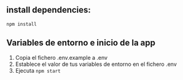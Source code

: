## install dependencies:
`npm install`

## Variables de entorno e inicio de la app
1. Copia el fichero .env.example a .env
2. Establece el valor de tus variables de entorno en el fichero .env
3. Ejecuta `npm start`